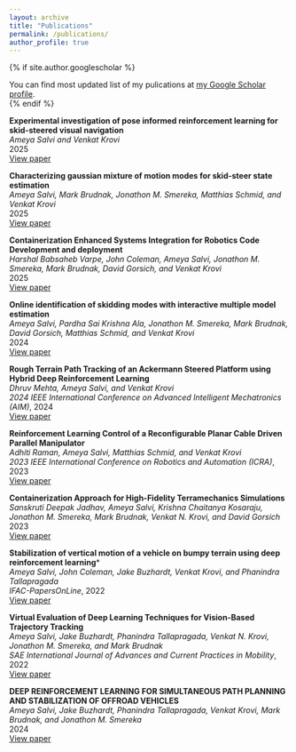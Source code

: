 ```yaml
---
layout: archive
title: "Publications"
permalink: /publications/
author_profile: true
---
```


{% if site.author.googlescholar %}
  <div class="wordwrap">You can find most updated list of my pulications at <a href="{{site.author.googlescholar}}">my Google Scholar profile</a>.</div>
{% endif %}

<!-- Begin static publication list -->

**Experimental investigation of pose informed reinforcement learning for skid-steered visual navigation**  
*Ameya Salvi and Venkat Krovi*  
2025  
[View paper](https://arxiv.org/abs/2506.21732)  

**Characterizing gaussian mixture of motion modes for skid-steer state estimation**  
*Ameya Salvi, Mark Brudnak, Jonathon M. Smereka, Matthias Schmid, and Venkat Krovi*  
2025  
[View paper](http://arxiv.org/abs/2505.00200)  

**Containerization Enhanced Systems Integration for Robotics Code Development and deployment**  
*Harshal Babsaheb Varpe, John Coleman, Ameya Salvi, Jonathon M. Smereka, Mark Brudnak, David Gorsich, and Venkat Krovi*  
2025  
[View paper](https://www.sae.org/content/2025-01-8345)  

**Online identification of skidding modes with interactive multiple model estimation**  
*Ameya Salvi, Pardha Sai Krishna Ala, Jonathon M. Smereka, Mark Brudnak, David Gorsich, Matthias Schmid, and Venkat Krovi*  
2024  
[View paper](http://arxiv.org/abs/2409.20554)  

**Rough Terrain Path Tracking of an Ackermann Steered Platform using Hybrid Deep Reinforcement Learning**  
*Dhruv Mehta, Ameya Salvi, and Venkat Krovi*  
*2024 IEEE International Conference on Advanced Intelligent Mechatronics (AIM)*, 2024  
[View paper](https://ieeexplore.ieee.org/document/10636992/)  

**Reinforcement Learning Control of a Reconfigurable Planar Cable Driven Parallel Manipulator**  
*Adhiti Raman, Ameya Salvi, Matthias Schmid, and Venkat Krovi*  
*2023 IEEE International Conference on Robotics and Automation (ICRA)*, 2023  
[View paper](https://ieeexplore.ieee.org/document/10160498/)  

**Containerization Approach for High-Fidelity Terramechanics Simulations**  
*Sanskruti Deepak Jadhav, Ameya Salvi, Krishna Chaitanya Kosaraju, Jonathon M. Smereka, Mark Brudnak, Venkat N. Krovi, and David Gorsich*  
2023  
[View paper](https://www.sae.org/content/2023-01-0105)  

**Stabilization of vertical motion of a vehicle on bumpy terrain using deep reinforcement learning***  
*Ameya Salvi, John Coleman, Jake Buzhardt, Venkat Krovi, and Phanindra Tallapragada*  
*IFAC-PapersOnLine*, 2022  
[View paper](https://linkinghub.elsevier.com/retrieve/pii/S2405896322028403)  

**Virtual Evaluation of Deep Learning Techniques for Vision-Based Trajectory Tracking**  
*Ameya Salvi, Jake Buzhardt, Phanindra Tallapragada, Venkat N. Krovi, Jonathon M. Smereka, and Mark Brudnak*  
*SAE International Journal of Advances and Current Practices in Mobility*, 2022  
[View paper](https://www.sae.org/content/2022-01-0369)  

**DEEP REINFORCEMENT LEARNING FOR SIMULTANEOUS PATH PLANNING AND STABILIZATION OF OFFROAD VEHICLES**  
*Ameya Salvi, Jake Buzhardt, Phanindra Tallapragada, Venkat Krovi, Mark Brudnak, and Jonathon M. Smereka*  
2024  
[View paper](https://www.sae.org/content/2024-01-3942)  



